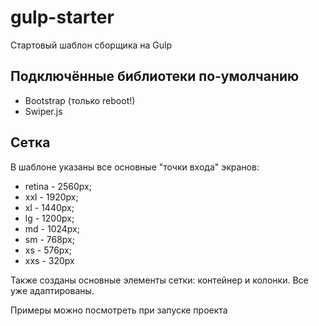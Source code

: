 # gulp-starter
Стартовый шаблон сборщика на Gulp

## Подключённые библиотеки по-умолчанию
- Bootstrap (только reboot!)
- Swiper.js

## Сетка
В шаблоне указаны все основные "точки входа" экранов:
- retina - 2560px;
- xxl - 1920px;
- xl - 1440px;
- lg - 1200px;
- md - 1024px;
- sm - 768px;
- xs - 576px;
- xxs - 320px

Также созданы основные элементы сетки: контейнер и колонки. Все уже адаптированы.

Примеры можно посмотреть при запуске проекта
